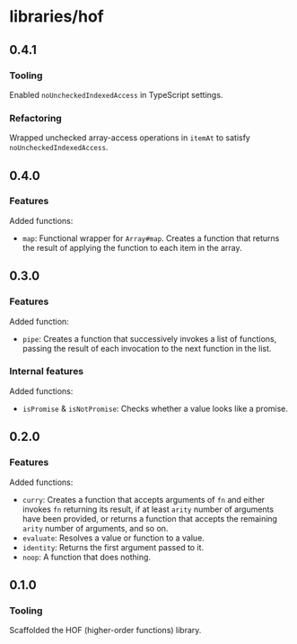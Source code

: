 # libraries/hof

## 0.4.1

### Tooling

Enabled `noUncheckedIndexedAccess` in TypeScript settings.

### Refactoring

Wrapped unchecked array-access operations in `itemAt` to satisfy `noUncheckedIndexedAccess`.

## 0.4.0

### Features

Added functions:

- `map`: Functional wrapper for `Array#map`. Creates a function that returns the result of applying the function to each item in the array.

## 0.3.0

### Features

Added function:

- `pipe`: Creates a function that successively invokes a list of functions, passing the result of each invocation to the next function in the list.

### Internal features

Added functions:

- `isPromise` & `isNotPromise`: Checks whether a value looks like a promise.

## 0.2.0

### Features

Added functions:

- `curry`: Creates a function that accepts arguments of `fn` and either invokes `fn` returning its result, if at least `arity` number of arguments have been provided, or returns a function that accepts the remaining `arity` number of arguments, and so on.
- `evaluate`: Resolves a value or function to a value.
- `identity`: Returns the first argument passed to it.
- `noop`: A function that does nothing.

## 0.1.0

### Tooling

Scaffolded the HOF (higher-order functions) library.
